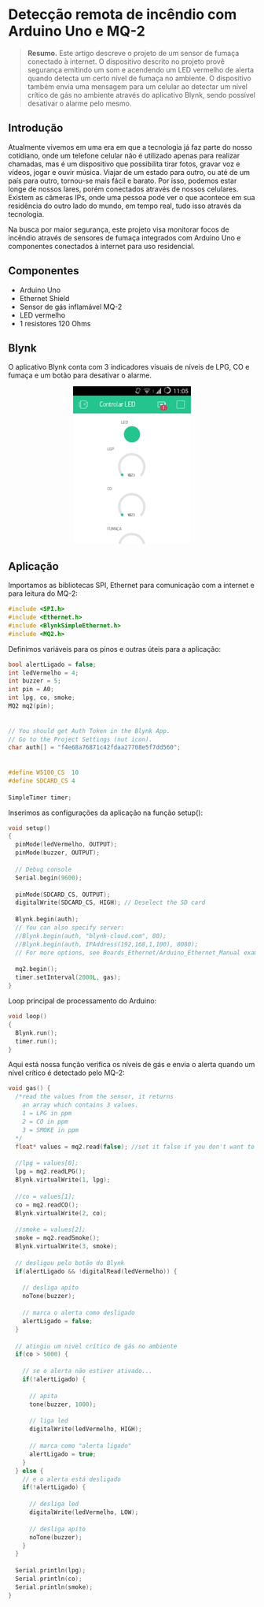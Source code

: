# Detecção remota de incêndio com Arduino Uno e MQ-2
> **Resumo.** Este artigo descreve o projeto de um sensor de fumaça conectado à internet. O dispositivo descrito no projeto provê segurança emitindo um som e acendendo um LED vermelho de alerta quando detecta um certo nível de fumaça no ambiente. O dispositivo também envia uma mensagem para um celular ao detectar um nível crítico de gás no ambiente através do aplicativo Blynk, sendo possível desativar o alarme pelo mesmo.
## Introdução

Atualmente vivemos em uma era em que a tecnologia já faz parte do nosso cotidiano, onde um telefone celular não é utilizado apenas para realizar chamadas, mas é um dispositivo que possibilita tirar fotos, gravar voz e vídeos, jogar e ouvir música. Viajar de um estado para outro, ou até de um país para outro, tornou-se mais fácil e barato. Por isso, podemos estar longe de nossos lares, porém conectados através de nossos celulares. Existem as câmeras IPs, onde uma pessoa pode ver o que acontece em sua residência do outro lado do mundo, em tempo real, tudo isso através da tecnologia.

Na busca por maior segurança, este projeto visa monitorar focos de incêndio através de sensores de fumaça integrados com Arduino Uno e componentes conectados à internet para uso residencial.
## Componentes
* Arduino Uno
* Ethernet Shield
* Sensor de gás inflamável MQ-2
* LED vermelho
* 1 resistores 120 Ohms
## Blynk
O aplicativo Blynk conta com 3 indicadores visuais de níveis de LPG, CO e fumaça e um botão para desativar o alarme.

<p align="center">
  <img src="https://raw.githubusercontent.com/gabriel-silveira/mq2-remoto/master/imgs/blynk_app.jpeg">
</p>

## Aplicação
Importamos as bibliotecas SPI, Ethernet para comunicação com a internet e para leitura do MQ-2:
```cpp
#include <SPI.h>
#include <Ethernet.h>
#include <BlynkSimpleEthernet.h>
#include <MQ2.h>
```
Definimos variáveis para os pinos e outras úteis para a aplicação:
```cpp
bool alertLigado = false;
int ledVermelho = 4;
int buzzer = 5;
int pin = A0;
int lpg, co, smoke;
MQ2 mq2(pin);


// You should get Auth Token in the Blynk App.
// Go to the Project Settings (nut icon).
char auth[] = "f4e68a76871c42fdaa27708e5f7dd560";


#define W5100_CS  10
#define SDCARD_CS 4

SimpleTimer timer;
```
Inserimos as configurações da aplicação na função setup():
```cpp
void setup()
{
  pinMode(ledVermelho, OUTPUT);
  pinMode(buzzer, OUTPUT);
  
  // Debug console
  Serial.begin(9600);

  pinMode(SDCARD_CS, OUTPUT);
  digitalWrite(SDCARD_CS, HIGH); // Deselect the SD card

  Blynk.begin(auth);
  // You can also specify server:
  //Blynk.begin(auth, "blynk-cloud.com", 80);
  //Blynk.begin(auth, IPAddress(192,168,1,100), 8080);
  // For more options, see Boards_Ethernet/Arduino_Ethernet_Manual example

  mq2.begin();
  timer.setInterval(2000L, gas);
}
```
Loop principal de processamento do Arduino:
```cpp
void loop()
{
  Blynk.run();
  timer.run();
}
```
Aqui está nossa função verifica os níveis de gás e envia o alerta quando um nível crítico é detectado pelo MQ-2:
```cpp
void gas() {
  /*read the values from the sensor, it returns
    an array which contains 3 values.
    1 = LPG in ppm
    2 = CO in ppm
    3 = SMOKE in ppm
  */
  float* values = mq2.read(false); //set it false if you don't want to print the values in the Serial

  //lpg = values[0];
  lpg = mq2.readLPG();
  Blynk.virtualWrite(1, lpg);
  
  //co = values[1];
  co = mq2.readCO();
  Blynk.virtualWrite(2, co);
  
  //smoke = values[2];
  smoke = mq2.readSmoke();
  Blynk.virtualWrite(3, smoke);

  // desligou pelo botão do Blynk
  if(alertLigado && !digitalRead(ledVermelho)) {
    
    // desliga apito
    noTone(buzzer);
    
    // marca o alerta como desligado
    alertLigado = false;
  }

  // atingiu um nivel crítico de gás no ambiente
  if(co > 5000) {
    
    // se o alerta não estiver ativado...
    if(!alertLigado) {
      
      // apita
      tone(buzzer, 1000);
      
      // liga led
      digitalWrite(ledVermelho, HIGH);

      // marca como "alerta ligado"
      alertLigado = true;
    }
  } else {
    // e o alerta está desligado
    if(!alertLigado) {
      
      // desliga led
      digitalWrite(ledVermelho, LOW);
      
      // desliga apito
      noTone(buzzer);
    }
  }
  
  Serial.println(lpg);
  Serial.println(co);
  Serial.println(smoke);
}
```


